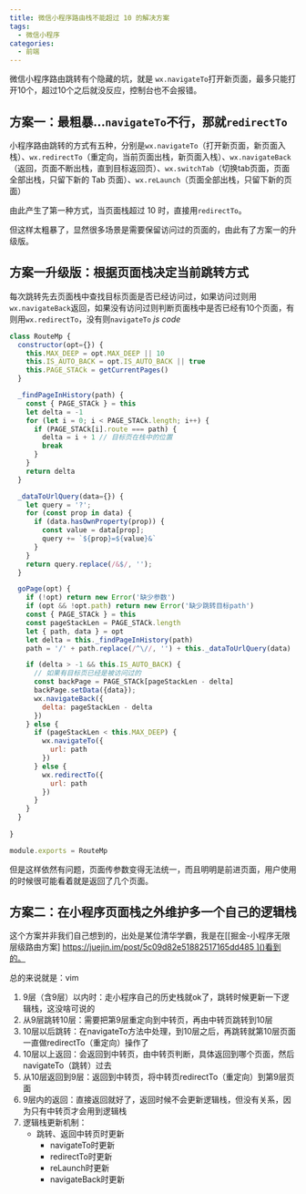 ```yaml
---
title: 微信小程序路由栈不能超过 10 的解决方案
tags: 
  - 微信小程序
categories: 
  - 前端
---
```


微信小程序路由跳转有个隐藏的坑，就是 `wx.navigateTo`打开新页面，最多只能打开10个，超过10个之后就没反应，控制台也不会报错。 
<!-- more -->

## 方案一：最粗暴…`navigateTo`不行，那就`redirectTo`
小程序路由跳转的方式有五种，分别是`wx.navigateTo`（打开新页面，新页面入栈）、`wx.redirectTo`（重定向，当前页面出栈，新页面入栈）、`wx.navigateBack`（返回，页面不断出栈，直到目标返回页）、`wx.switchTab`（切换tab页面，页面全部出栈，只留下新的 Tab 页面）、`wx.reLaunch`（页面全部出栈，只留下新的页面）

由此产生了第一种方式，当页面栈超过 10 时，直接用`redirectTo`。

但这样太粗暴了，显然很多场景是需要保留访问过的页面的，由此有了方案一的升级版。

## 方案一升级版：根据页面栈决定当前跳转方式
每次跳转先去页面栈中查找目标页面是否已经访问过，如果访问过则用`wx.navigateBack`返回，如果没有访问过则判断页面栈中是否已经有10个页面，有则用`wx.redirectTo`，没有则`navigateTo`
 *js code*
```js
class RouteMp {
  constructor(opt={}) {
    this.MAX_DEEP = opt.MAX_DEEP || 10
    this.IS_AUTO_BACK = opt.IS_AUTO_BACK || true
    this.PAGE_STACk = getCurrentPages()
  }

  _findPageInHistory(path) {
    const { PAGE_STACk } = this
    let delta = -1
    for (let i = 0; i < PAGE_STACk.length; i++) {
      if (PAGE_STACk[i].route === path) {
        delta = i + 1 // 目标页在栈中的位置
        break
      }
    }
    return delta
  }

  _dataToUrlQuery(data={}) {
    let query = '?';
    for (const prop in data) {
      if (data.hasOwnProperty(prop)) {
        const value = data[prop];
        query += `${prop}=${value}&`
      }
    }
    return query.replace(/&$/, '');
  }

  goPage(opt) {
    if (!opt) return new Error('缺少参数')
    if (opt && !opt.path) return new Error('缺少跳转目标path')
    const { PAGE_STACk } = this
    const pageStackLen = PAGE_STACk.length
    let { path, data } = opt
    let delta = this._findPageInHistory(path)
    path = '/' + path.replace(/^\//, '') + this._dataToUrlQuery(data)

    if (delta > -1 && this.IS_AUTO_BACK) {
      // 如果有目标页已经是被访问过的
      const backPage = PAGE_STACk[pageStackLen - delta]
      backPage.setData({data});
      wx.navigateBack({
        delta: pageStackLen - delta
      })
    } else {
      if (pageStackLen < this.MAX_DEEP) {
        wx.navigateTo({
          url: path
        })
      } else {
        wx.redirectTo({
          url: path
        })
      }
    }
  }
 
}

module.exports = RouteMp
```

但是这样依然有问题，页面传参数变得无法统一，而且明明是前进页面，用户使用的时候很可能看着就是返回了几个页面。

## 方案二：在小程序页面栈之外维护多一个自己的逻辑栈
这个方案并非我们自己想到的，出处是某位清华学霸，我是在[\[掘金-小程序无限层级路由方案] https://juejin.im/post/5c09d82e51882517165dd485 ]()看到的。

总的来说就是：vim
1. 9层（含9层）以内时：走小程序自己的历史栈就ok了，跳转时候更新一下逻辑栈，这没啥可说的
2. 从9层跳转10层：需要把第9层重定向到中转页，再由中转页跳转到10层
3. 10层以后跳转：在navigateTo方法中处理，到10层之后，再跳转就第10层页面一直做redirectTo（重定向）操作了
4. 10层以上返回：会返回到中转页，由中转页判断，具体返回到哪个页面，然后navigateTo（跳转）过去
5. 从10层返回到9层：返回到中转页，将中转页redirectTo（重定向）到第9层页面
6. 9层内的返回：直接返回就好了，返回时候不会更新逻辑栈，但没有关系，因为只有中转页才会用到逻辑栈
7. 逻辑栈更新机制：
	- 跳转、返回中转页时更新
		- navigateTo时更新
		- redirectTo时更新
		- reLaunch时更新
		- navigateBack时更新




